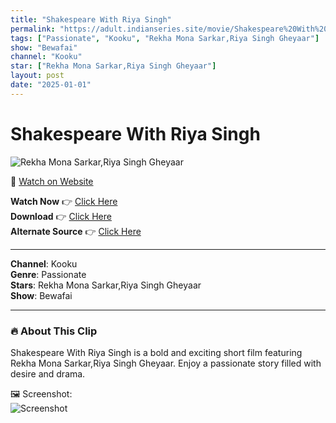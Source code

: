 ```yaml
---
title: "Shakespeare With Riya Singh"
permalink: "https://adult.indianseries.site/movie/Shakespeare%20With%20Riya%20Singh"
tags: ["Passionate", "Kooku", "Rekha Mona Sarkar,Riya Singh Gheyaar"]
show: "Bewafai"
channel: "Kooku"
star: ["Rekha Mona Sarkar,Riya Singh Gheyaar"]
layout: post
date: "2025-01-01"
---
```


# Shakespeare With Riya Singh

![Rekha Mona Sarkar,Riya Singh Gheyaar](https://shorts.desisins.com/wp-content/uploads/2024/05/Rekha-Mona-Shakespeare-Bewafai-Kooku-DesiSins.com_.jpg)

🔗 [Watch on Website](https://adult.indianseries.site/movie/Shakespeare%20With%20Riya%20Singh)

**Watch Now** 👉 [Click Here](https://adult.indianseries.site/movie/Shakespeare%20With%20Riya%20Singh)  
**Download** 👉 [Click Here](https://adult.indianseries.site/movie/Shakespeare%20With%20Riya%20Singh)  
**Alternate Source** 👉 [Click Here](https://adult.indianseries.site/movie/Shakespeare%20With%20Riya%20Singh)

---

**Channel**: Kooku  
**Genre**: Passionate  
**Stars**: Rekha Mona Sarkar,Riya Singh Gheyaar  
**Show**: Bewafai

---

### 🔥 About This Clip

Shakespeare With Riya Singh is a bold and exciting short film featuring Rekha Mona Sarkar,Riya Singh Gheyaar. Enjoy a passionate story filled with desire and drama.
 
🖼️ Screenshot:  
![Screenshot](https://shorts.desisins.com/wp-content/uploads/2024/05/Rekha-Mona-Shakespeare-Bewafai-Kooku-DesiSins.com_.jpg)
